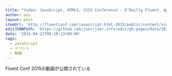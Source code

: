 ```yaml
---
title: "Video: JavaScript, HTML5, CSS3 Conference - O'Reilly Fluent, April 20 - 22, 2015, San Francisco, CA"
author: azu
layout: post
itemUrl: 'http://fluentconf.com/javascript-html-2015/public/content/video'
editJSONPath: 'https://github.com/jser/jser.info/edit/gh-pages/data/2015/04/index.json'
date: '2015-04-22T06:10:13+00:00'
tags:
  - JavaScript
  - イベント
  - 動画
---
```

Fluent Conf 2015の動画が公開されている
